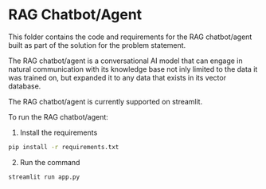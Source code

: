 # RAG Chatbot/Agent

This folder contains the code and requirements for the RAG chatbot/agent built as part of the solution for the problem statement.

The RAG chatbot/agent is a conversational AI model that can engage in natural communication with its knowledge base not inly limited to the data it was trained on, but expanded it to any data that exists in its vector database.

The RAG chatbot/agent is currently supported on streamlit.

To run the RAG chatbot/agent:

1. Install the requirements

```bash
pip install -r requirements.txt
```

2. Run the command

```bash
streamlit run app.py
```